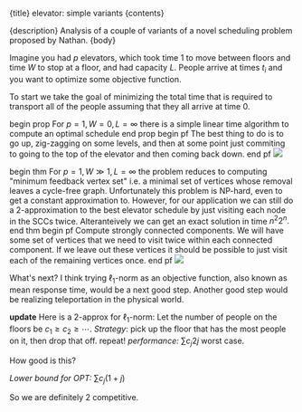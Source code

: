 {title}
elevator: simple variants
{contents}

{description}
Analysis of a couple of variants of a novel scheduling problem
proposed by Nathan.
{body}

Imagine you had $p$ elevators, which took time $1$ to move
between floors and time $W$ to stop at a floor, and had capacity
$L$. People arrive at times $t_i$ and you want to optimize some
objective function.

To start we take the goal of minimizing the total time that is
required to transport all of the people assuming that they all
arrive at time $0$.

begin prop
For $p=1,W=0,L=\infty$ there is a simple linear time algorithm to
compute an optimal schedule
end prop
begin pf
The best thing to do is to go up, zig-zagging on some levels, and
then at some point just commiting to going to the top of the
elevator and then coming back down.
end pf
![](src/images/ev1.png)

begin thm
For $p=1,W\gg 1,L=\infty$ the problem reduces to computing
"minimum feedback vertex set" i.e. a minimal set of vertices
whose removal leaves a cycle-free graph.
Unfortunately this problem is NP-hard, even to get a constant
approximation to.
However, for our application we can still do a $2$-approximation
to the best elevator schedule by just visiting each node in the
SCCs twice.
Alteranteively we can get an exact solution in time $n^2 2^n.$
end thm
begin pf
Compute strongly connected components.
We will have some set of vertices that we need to visit twice
within each connected component. If we leave out these vertices
it should be possible to just visit each of the remaining
vertices once.
end pf
![](src/images/ev2.png)

What's next?
I think trying $\ell_1$-norm as an objective function, also known
as mean response time, would be a next good step. Another good
step would be realizing teleportation in the physical world.


**update**
Here is a $2$-approx for $\ell_1$-norm:
Let the number of people on the floors be $c_1\geq c_2\geq
\cdots.$
*Strategy*: pick up the floor that has the most people on it,
then drop that off. repeat!
*performance:* $\sum c_j 2j$ worst case.

How good is this?

*Lower bound for OPT:* $\sum c_j (1+j)$

So we are definitely $2$ competitive.

